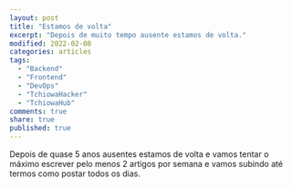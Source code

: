 ```yaml
---
layout: post
title: "Estamos de volta"
excerpt: "Depois de muito tempo ausente estamos de volta."
modified: 2022-02-08
categories: articles
tags: 
  - "Backend"
  - "Frontend"
  - "DevOps"
  - "TchiowaHacker"
  - "TchiowaHub"
comments: true
share: true
published: true
---
```


Depois de quase 5 anos ausentes estamos de volta e vamos tentar o máximo escrever pelo menos 2 artigos por semana e vamos subindo até termos como postar todos os dias.
